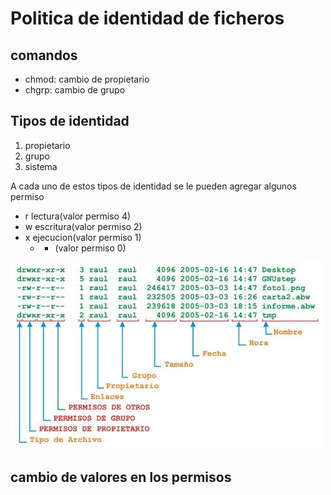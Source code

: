 # Politica de identidad de ficheros

## comandos
* chmod: cambio de propietario
* chgrp: cambio de grupo

## Tipos de identidad

1. propietario
2. grupo
3. sistema

A cada uno de estos tipos de identidad se le pueden agregar algunos permiso

* r lectura(valor permiso 4)
* w escritura(valor permiso 2)
* x ejecucion(valor permiso 1)
	* - (valor permiso 0)

![permisos](img/permisos.jpeg)

## cambio de valores en los permisos



